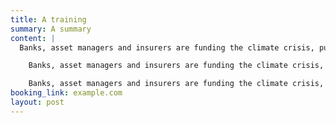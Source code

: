 ```yaml
---
title: A training
summary: A summary
content: |
  Banks, asset managers and insurers are funding the climate crisis, pumping billions of pounds into fossil fuels. But we are rising up: ahead of of the UN climate conference, on **October 29th** groups around the world are demanding they stop.

    Banks, asset managers and insurers are funding the climate crisis, pumping billions of pounds into fossil fuels. But we are rising up: ahead of of the UN climate conference, on **October 29th** groups around the world are demanding they stop.

    Banks, asset managers and insurers are funding the climate crisis, pumping billions of pounds into fossil fuels. But we are rising up: ahead of of the UN climate conference, on **October 29th** groups around the world are demanding they stop.
booking_link: example.com
layout: post
---
```

